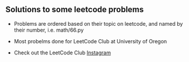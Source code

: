 ## Solutions to some leetcode problems
- Problems are ordered based on their topic on leetcode, and named by their number, i.e. math/66.py
- Most probelms done for LeetCode Club at University of Oregon

- Check out the LeetCode Club [Instagram](https://www.instagram.com/uoleetclub/)
